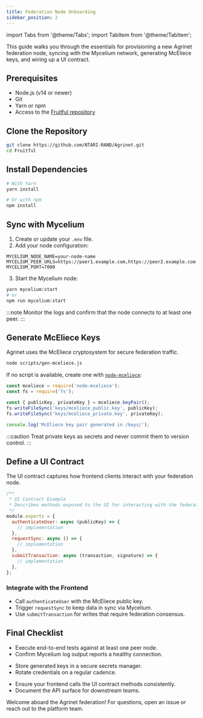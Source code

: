 ```yaml
---
title: Federation Node Onboarding
sidebar_position: 2
---
```


import Tabs from '@theme/Tabs';
import TabItem from '@theme/TabItem';

This guide walks you through the essentials for provisioning a new Agrinet federation node, syncing with the Mycelium network, generating McEliece keys, and wiring up a UI contract.

## Prerequisites

- Node.js (v14 or newer)
- Git
- Yarn or npm
- Access to the [Fruitful repository](https://github.com/NTARI-RAND/Agrinet)

## Clone the Repository

```bash
git clone https://github.com/NTARI-RAND/Agrinet.git
cd Fruitful
```

## Install Dependencies

```bash
# With Yarn
yarn install

# Or with npm
npm install
```

## Sync with Mycelium

1. Create or update your `.env` file.
2. Add your node configuration:

```env
MYCELIUM_NODE_NAME=your-node-name
MYCELIUM_PEER_URLS=https://peer1.example.com,https://peer2.example.com
MYCELIUM_PORT=7000
```

3. Start the Mycelium node:

```bash
yarn mycelium:start
# or
npm run mycelium:start
```

:::note
Monitor the logs and confirm that the node connects to at least one peer.
:::

## Generate McEliece Keys

Agrinet uses the McEliece cryptosystem for secure federation traffic.

```bash
node scripts/gen-mceliece.js
```

If no script is available, create one with [`node-mceliece`](https://www.npmjs.com/package/node-mceliece):

```javascript title="scripts/gen-mceliece.js"
const mceliece = require('node-mceliece');
const fs = require('fs');

const { publicKey, privateKey } = mceliece.keyPair();
fs.writeFileSync('keys/mceliece_public.key', publicKey);
fs.writeFileSync('keys/mceliece_private.key', privateKey);

console.log('McEliece key pair generated in /keys/');
```

:::caution
Treat private keys as secrets and never commit them to version control.
:::

## Define a UI Contract

The UI contract captures how frontend clients interact with your federation node.

```javascript title="contracts/uiContract.js"
/**
 * UI Contract Example
 * Describes methods exposed to the UI for interacting with the federation node.
 */
module.exports = {
  authenticateUser: async (publicKey) => {
    // implementation
  },
  requestSync: async () => {
    // implementation
  },
  submitTransaction: async (transaction, signature) => {
    // implementation
  },
};
```

### Integrate with the Frontend

- Call `authenticateUser` with the McEliece public key.
- Trigger `requestSync` to keep data in sync via Mycelium.
- Use `submitTransaction` for writes that require federation consensus.

## Final Checklist

<Tabs>
  <TabItem value="tests" label="Run tests">

  - Execute end-to-end tests against at least one peer node.
  - Confirm Mycelium log output reports a healthy connection.

  </TabItem>
  <TabItem value="security" label="Secure keys">

  - Store generated keys in a secure secrets manager.
  - Rotate credentials on a regular cadence.

  </TabItem>
  <TabItem value="integration" label="Wire the UI">

  - Ensure your frontend calls the UI contract methods consistently.
  - Document the API surface for downstream teams.

  </TabItem>
</Tabs>

Welcome aboard the Agrinet federation! For questions, open an issue or reach out to the platform team.